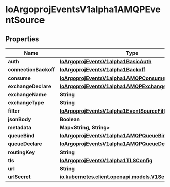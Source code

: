 

# IoArgoprojEventsV1alpha1AMQPEventSource


## Properties

Name | Type | Description | Notes
------------ | ------------- | ------------- | -------------
**auth** | [**IoArgoprojEventsV1alpha1BasicAuth**](IoArgoprojEventsV1alpha1BasicAuth.md) |  |  [optional]
**connectionBackoff** | [**IoArgoprojEventsV1alpha1Backoff**](IoArgoprojEventsV1alpha1Backoff.md) |  |  [optional]
**consume** | [**IoArgoprojEventsV1alpha1AMQPConsumeConfig**](IoArgoprojEventsV1alpha1AMQPConsumeConfig.md) |  |  [optional]
**exchangeDeclare** | [**IoArgoprojEventsV1alpha1AMQPExchangeDeclareConfig**](IoArgoprojEventsV1alpha1AMQPExchangeDeclareConfig.md) |  |  [optional]
**exchangeName** | **String** |  |  [optional]
**exchangeType** | **String** |  |  [optional]
**filter** | [**IoArgoprojEventsV1alpha1EventSourceFilter**](IoArgoprojEventsV1alpha1EventSourceFilter.md) |  |  [optional]
**jsonBody** | **Boolean** |  |  [optional]
**metadata** | **Map&lt;String, String&gt;** |  |  [optional]
**queueBind** | [**IoArgoprojEventsV1alpha1AMQPQueueBindConfig**](IoArgoprojEventsV1alpha1AMQPQueueBindConfig.md) |  |  [optional]
**queueDeclare** | [**IoArgoprojEventsV1alpha1AMQPQueueDeclareConfig**](IoArgoprojEventsV1alpha1AMQPQueueDeclareConfig.md) |  |  [optional]
**routingKey** | **String** |  |  [optional]
**tls** | [**IoArgoprojEventsV1alpha1TLSConfig**](IoArgoprojEventsV1alpha1TLSConfig.md) |  |  [optional]
**url** | **String** |  |  [optional]
**urlSecret** | [**io.kubernetes.client.openapi.models.V1SecretKeySelector**](io.kubernetes.client.openapi.models.V1SecretKeySelector.md) |  |  [optional]




